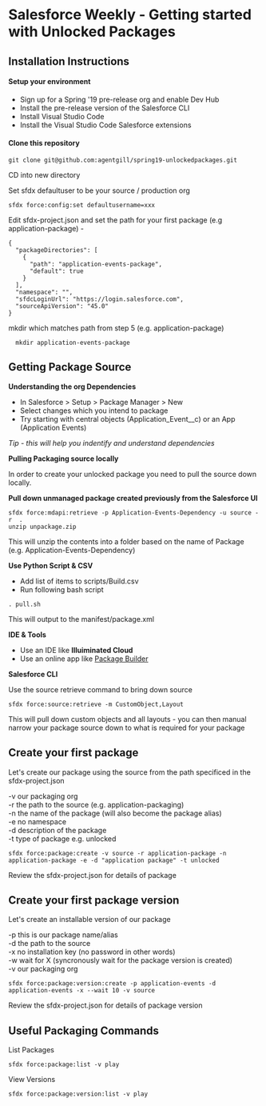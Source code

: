 # Salesforce Weekly - Getting started with Unlocked Packages

## Installation Instructions

#### Setup your environment

- Sign up for a Spring '19 pre-release org and enable Dev Hub
- Install the pre-release version of the Salesforce CLI
- Install Visual Studio Code
- Install the Visual Studio Code Salesforce extensions

#### Clone this repository

```
git clone git@github.com:agentgill/spring19-unlockedpackages.git
```

CD into new directory

Set sfdx defaultuser to be your source / production org

```
sfdx force:config:set defaultusername=xxx
```

Edit sfdx-project.json and set the path for your first package (e.g application-package) -

```
{
  "packageDirectories": [
    {
      "path": "application-events-package",
      "default": true
    }
  ],
  "namespace": "",
  "sfdcLoginUrl": "https://login.salesforce.com",
  "sourceApiVersion": "45.0"
}
```

mkdir which matches path from step 5 (e.g. application-package)

```
  mkdir application-events-package
```  

## Getting Package Source

**Understanding the org Dependencies**
- In Salesforce > Setup > Package Manager > New
- Select changes which you intend to package
- Try starting with central objects (Application_Event__c) or an App (Application Events)

*Tip - this will help you indentify and understand dependencies* 

**Pulling Packaging source locally**

In order to create your unlocked package you need to pull the source down locally.

**Pull down unmanaged package created previously from the Salesforce UI**

```
sfdx force:mdapi:retrieve -p Application-Events-Dependency -u source -r  .
unzip unpackage.zip
```

This will unzip the contents into a folder based on the name of Package (e.g. Application-Events-Dependency)

**Use Python Script & CSV**

- Add list of items to scripts/Build.csv
- Run following bash script

```
. pull.sh
```

This will output to the manifest/package.xml

**IDE & Tools**

- Use an IDE like **Illuiminated Cloud**
- Use an online app like [Package Builder](https://packagebuilder.herokuapp.com/)

**Salesforce CLI**

Use the source retrieve command to bring down source

```
sfdx force:source:retrieve -m CustomObject,Layout
```

This will pull down custom objects and all layouts - you can then manual narrow your package source down to what is required for your package

## Create your first package

Let's create our package using the source from the path specificed in the sfdx-project.json

-v our packaging org  
-r the path to the source (e.g. application-packaging)  
-n the name of the package (will also become the package alias)  
-e no namespace  
-d description of the package  
-t type of package e.g. unlocked  

```
sfdx force:package:create -v source -r application-package -n application-package -e -d "application package" -t unlocked
```

Review the sfdx-project.json for details of package

## Create your first package version

Let's create an installable version of our package

-p this is our package name/alias  
-d the path to the source  
-x no installation key (no password in other words)  
-w wait for X (syncronously wait for the package version is created)  
-v our packaging org  

```
sfdx force:package:version:create -p application-events -d application-events -x --wait 10 -v source
```

Review the sfdx-project.json for details of package version

## Useful Packaging Commands

List Packages

```
sfdx force:package:list -v play
```

View Versions

```
sfdx force:package:version:list -v play
```